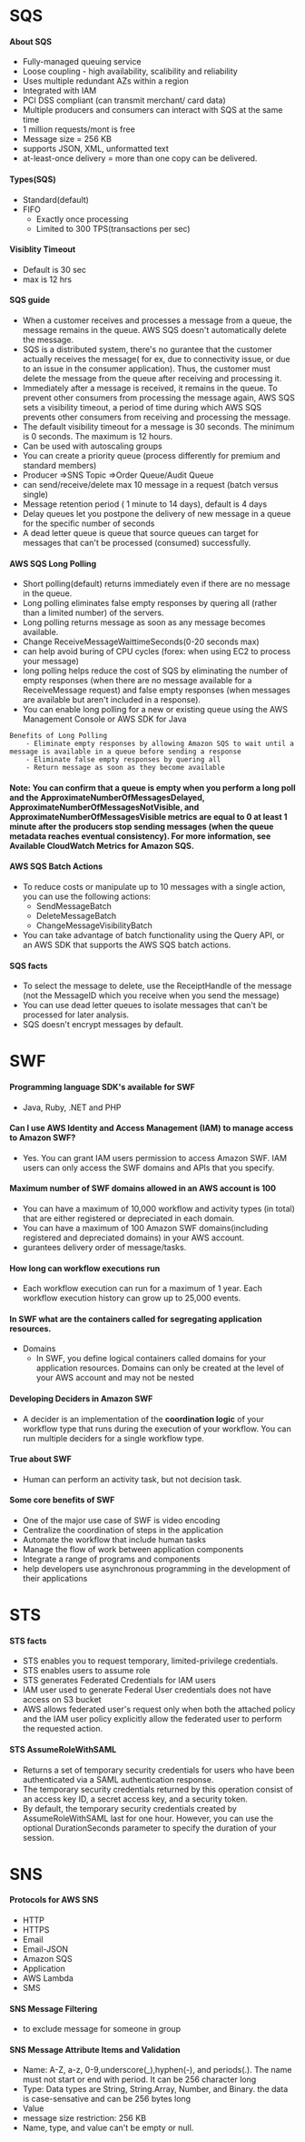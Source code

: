 # SQS
#### About SQS
  * Fully-managed queuing service
  * Loose coupling - high availability, scalibility and reliability
  * Uses multiple redundant AZs within a region
  * Integrated with IAM
  * PCI DSS compliant (can transmit merchant/ card data)
  * Multiple producers and consumers can interact with SQS at the same time
  * 1 million requests/mont is free
  * Message size = 256 KB
  * supports JSON, XML, unformatted text
  * at-least-once delivery = more than one copy can be delivered.
#### Types(SQS)
  * Standard(default)
  * FIFO 
    * Exactly once processing
    * Limited to 300 TPS(transactions per sec)
#### Visiblity Timeout
  * Default is 30 sec
  * max is 12 hrs
#### SQS guide
  * When a customer receives and processes a message from a queue, the message remains in the queue. AWS SQS doesn't automatically delete the message.
  * SQS is a distributed system, there's no gurantee that the customer actually receives the message( for ex, due to connectivity issue, or due to an issue in the consumer application). Thus, the customer must delete the message from the queue after receiving and processing it. 
  * Immediately after a message is received, it remains in the queue. To prevent other consumers from processing the message again, AWS SQS sets a visibility timeout, a period of time during which AWS SQS prevents other consumers from receiving and processing the message. 
  * The default visibility timeout for a message is 30 seconds. The minimum is 0 seconds. The maximum is 12 hours.
  * Can be used with autoscaling groups
  * You can create a priority queue (process differently for premium and standard members)
  * Producer =>SNS Topic =>Order Queue/Audit Queue
  * can send/receive/delete max 10 message in a request (batch versus single)
  * Message retention period ( 1 minute to 14 days), default is 4 days
  * Delay queues let you postpone the delivery of new message in a queue for the specific number of seconds
  * A dead letter queue is queue that source queues can target for messages that can't be processed (consumed) successfully.

#### AWS SQS Long Polling
  * Short polling(default) returns immediately even if there are no message in the queue.
  * Long polling eliminates false empty responses by quering all (rather than a limited number) of the servers.
  * Long polling returns message as soon as any message becomes available.
  * Change ReceiveMessageWaittimeSeconds(0-20 seconds max)
  * can help avoid buring of CPU cycles (forex: when using EC2 to process your message)
  * long polling helps reduce the cost of SQS by eliminating the number of empty responses (when there are no message available for a ReceiveMessage request) and false empty responses (when messages are available but aren't included in a response). 
  * You can enable long polling for a new or existing queue using the AWS Management Console or AWS SDK for Java
```console
Benefits of Long Polling
    - Eliminate empty responses by allowing Amazon SQS to wait until a message is available in a queue before sending a response
    - Eliminate false empty responses by quering all
    - Return message as soon as they become available
```
#### Note: You can confirm that a queue is empty when you perform a long poll and the ApproximateNumberOfMessagesDelayed, ApproximateNumberOfMessagesNotVisible, and ApproximateNumberOfMessagesVisible metrics are equal to 0 at least 1 minute after the producers stop sending messages (when the queue metadata reaches eventual consistency). For more information, see Available CloudWatch Metrics for Amazon SQS.
#### AWS SQS Batch Actions
  * To reduce costs or manipulate up to 10 messages with a single action, you can use the following actions:
    * SendMessageBatch
    * DeleteMessageBatch
    * ChangeMessageVisibilityBatch
  * You can take advantage of batch functionality using the Query API, or an AWS SDK that supports the AWS SQS batch actions.
#### SQS facts
  * To select the message to delete, use the ReceiptHandle of the message (not the MessageID which you receive when you send the message)
  * You can use dead letter queues to isolate messages that can't be processed for later analysis.
  * SQS doesn't encrypt messages by default.
# SWF
#### Programming language SDK's available for SWF
  * Java, Ruby, .NET and PHP
####  Can I use AWS Identity and Access Management (IAM) to manage access to Amazon SWF? 
  * Yes. You can grant IAM users permission to access Amazon SWF. IAM users can only access the SWF domains and APIs that you specify.
#### Maximum number of SWF domains allowed in an AWS account is 100
  * You can have a maximum of 10,000 workflow and activity types (in total) that are either registered or depreciated in each domain. 
  * You can have a maximum of 100 Amazon SWF domains(including registered and depreciated domains) in your AWS account. 
  * gurantees delivery order of message/tasks.
#### How long can workflow executions run
  * Each workflow execution can run for a maximum of 1 year. Each workflow execution history can grow up to 25,000 events.
#### In SWF what are the containers called for segregating application resources.
  * Domains
    * In SWF, you define logical containers called domains for your application resources. Domains can only be created at the level of your AWS account and may not be nested
#### Developing Deciders in Amazon SWF
  * A decider is an implementation of the **coordination logic** of your workflow type that runs during the execution of your workflow. You can run multiple deciders for a single workflow type.
#### True about SWF
  * Human can perform an activity task, but not decision task. 
#### Some core benefits of SWF
  * One of the major use case of SWF is video encoding
  * Centralize the coordination of steps in the application
  * Automate the workflow that include human tasks
  * Manage the flow of work between application components
  * Integrate a range of programs and components 
  * help developers use asynchronous programming in the development of their applications
# STS
#### STS facts
  * STS enables you to request temporary, limited-privilege credentials.
  * STS enables users to assume role
  * STS generates Federated Credentials for IAM users
  * IAM user used to generate Federal User credentials does not have access on S3 bucket
  * AWS allows federated user's request only when both the attached policy and the IAM user policy explicitly allow the federated user to perform the requested action. 
#### STS AssumeRoleWithSAML
  * Returns a set of temporary security credentials for users who have been authenticated via a SAML authentication response. 
  * The temporary security credentials returned by this operation consist of an access key ID, a secret access key, and a security token.
  * By default, the temporary security credentials created by AssumeRoleWithSAML last for one hour. However, you can use the optional DurationSeconds parameter to specify the duration of your session.
# SNS
#### Protocols for AWS SNS
  * HTTP
  * HTTPS
  * Email
  * Email-JSON
  * Amazon SQS
  * Application
  * AWS Lambda
  * SMS
#### SNS Message Filtering
  * to exclude message for someone in group
#### SNS Message Attribute Items and Validation
  * Name: A-Z, a-z, 0-9,underscore(_),hyphen(-), and periods(.). The name must not start or end with period. It can be 256 character long
  * Type: Data types are String, String.Array, Number, and Binary. the data is case-sensative and can be 256 bytes long
  * Value
  * message size restriction: 256 KB
  * Name, type, and value can't be empty or null. 
  
